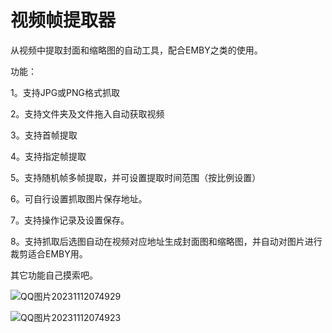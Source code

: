 # 视频帧提取器

从视频中提取封面和缩略图的自动工具，配合EMBY之类的使用。

功能：

1。支持JPG或PNG格式抓取

2。支持文件夹及文件拖入自动获取视频

3。支持首帧提取

4。支持指定帧提取

5。支持随机帧多帧提取，并可设置提取时间范围（按比例设置）

6。可自行设置抓取图片保存地址。

7。支持操作记录及设置保存。

8。支持抓取后选图自动在视频对应地址生成封面图和缩略图，并自动对图片进行裁剪适合EMBY用。

其它功能自己摸索吧。

![QQ图片20231112074929](https://github.com/duckeaty/ScratchMediaPictures/assets/106880276/67b4be4d-92c6-4f3b-a933-9b51c720791d)

![QQ图片20231112074923](https://github.com/duckeaty/ScratchMediaPictures/assets/106880276/15ba6fc2-8ce6-456f-8e75-d78035ed834f)
